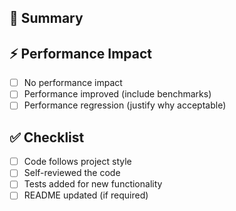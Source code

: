 <!-- 
🚀 NSXBet/rule Contribution Guidelines

Thank you for contributing! This template helps ensure high-quality contributions.
Please fill out the sections below and remove any that don't apply.

📋 REQUIREMENTS CHECKLIST (check before submitting):
- [ ] Tests pass (`make test`)
- [ ] Linter passes 100% clean (`make lint`) 
- [ ] Fuzz tests pass (`make fuzz`) for edge case validation
- [ ] Zero allocations maintained in hot paths (if touching core evaluation)
- [ ] Benchmarks included for performance changes
- [ ] Documentation updated if adding features

🔧 DEVELOPMENT COMMANDS:
- `make test` - Run all tests
- `make lint` - Run linter (must be 100% clean)
- `make bench` - Run benchmarks
- `make fuzz` - Run fuzz tests for edge case detection
- `make format` - Format code

⚡ PERFORMANCE REQUIREMENTS:
- Core evaluation must remain under 100ns
- Zero allocations during rule evaluation (0 allocs/op)
- Thread-safe for concurrent usage

📚 CONTRIBUTION TYPES:
- 🐛 Bug fixes: Include test case reproducing the issue
- ⚡ Performance: Include before/after benchmarks
- 🔧 Features: Include tests, benchmarks, and documentation
- 📖 Docs: Ensure accuracy and clarity

🧪 TESTING:
- Add tests for new features
- Include edge cases and error scenarios
- Property-to-property comparisons should have comprehensive coverage
- DateTime operations should include timezone edge cases
- Run fuzz tests (`make fuzz`) for comprehensive edge case detection

📖 DOCUMENTATION:
- Update README if adding features
- Include code examples for new operators
- Update compatibility section if changing behavior
- Follow existing documentation style

🔒 SECURITY:
- Never commit secrets or keys
- Follow defensive programming practices
- Handle edge cases gracefully (don't panic)

For detailed guidelines, see the Contributing section in README.md
-->

## 📝 Summary

<!-- Add here a brief description of what this PR does.--->

## ⚡ Performance Impact

<!-- For performance-related changes, include benchmarks -->

- [ ] No performance impact
- [ ] Performance improved (include benchmarks)
- [ ] Performance regression (justify why acceptable)

## ✅ Checklist

- [ ] Code follows project style
- [ ] Self-reviewed the code
- [ ] Tests added for new functionality
- [ ] README updated (if required)
